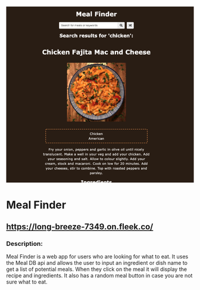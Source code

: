 ![alt text](img/meal-detail.png)

# Meal Finder

## https://long-breeze-7349.on.fleek.co/

### Description:

Meal Finder is a web app for users who are looking for what to eat. It uses the Meal DB api and allows the user to input an ingredient or dish name to get a list of potential meals. When they click on the meal it will display the recipe and ingredients. It also has a random meal button in case you are not sure what to eat.
